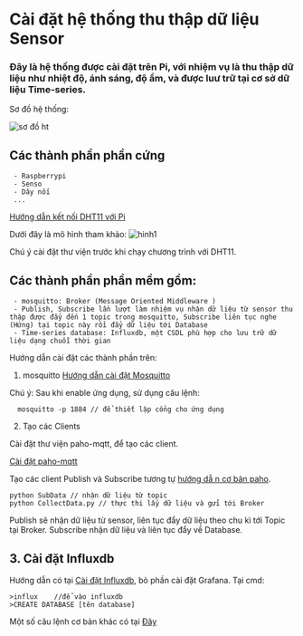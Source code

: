 # Cài đặt hệ thống thu thập dữ liệu Sensor
### Đây là hệ thống được cài đặt trên Pi, với nhiệm vụ là thu thập dữ liệu như nhiệt độ, ánh sáng, độ ẩm, và được luư trữ tại cơ sở dữ liệu Time-series.
Sơ đồ hệ thống:

![sơ đồ ht](https://i.imgur.com/EpWVts9.png)

## Các thành phần phần cứng 
     - Raspberrypi
     - Senso
     - Dây nối
     ...
    
[Hướng dẫn kết nối DHT11 với Pi]("https://tutorials-raspberrypi.com/raspberry-pi-measure-humidity-temperature-dht11-dht22/")

Dưới đây là mô hình tham khảo:
![hinh1](https://i.imgur.com/75Ye1PR.jpg)
 
Chú ý cài đặt thư viện trước khi chạy chương trình với DHT11. 

## Các thành phần phần mềm gồm:
     - mosquitto: Broker (Message Oriented Middleware )
     - Publish, Subscribe lần lượt làm nhiệm vụ nhận dữ liệu từ sensor thu thập được đẩy đến 1 topic trong mosquitto, Subscribe liên tục nghe (Hứng) tại topic này rồi đẩy dữ liệu tới Database
     - Time-series database: Influxdb, một CSDL phù hợp cho lưu trữ dữ liệu dạng chuỗi thời gian

Hướng dẫn cài đặt các thành phần trên:

1. mosquitto
[Hướng dẫn cài đặt Mosquitto](https://randomnerdtutorials.com/how-to-install-mosquitto-broker-on-raspberry-pi/)

Chú ý: Sau khi enable ứng dụng, sử dụng câu lệnh:

      mosquitto -p 1884 // để thiết lập cổng cho ứng dụng 

2. Tạo các Clients

Cài đặt thư viện paho-mqtt, để tạo các client. 

[Cài đặt paho-mqtt](https://pypi.org/project/paho-mqtt/)

Tạo các client Publish và Subscribe tương tự [hướng dẫ n cơ bản paho](http://www.steves-internet-guide.com/into-mqtt-python-client/).

    python SubData // nhận dữ liệu từ topic 
    python CollectData.py // thực thi lấy dữ liệu và gửi tới Broker

Publish sẽ nhận dữ liệu từ sensor, liên tục đẩy dữ liệu theo chu kì tới Topic tại Broker. Subscribe nhận dữ liệu và liên tục đẩy về Database. 

## 3. Cài đặt Influxdb 
Hướng dẫn có tại [Cài đặt Influxdb](http://blog.centurio.net/2018/10/28/howto-install-influxdb-and-grafana-on-a-raspberry-pi-3/), bỏ phần cài đặt Grafana. 
Tại cmd:
    
    >influx    //để vào influxdb
    >CREATE DATABASE [tên database]

Một số câu lệnh cơ bản khác có tại [Đây](https://docs.influxdata.com/influxdb/v1.7/introduction/getting-started/)
